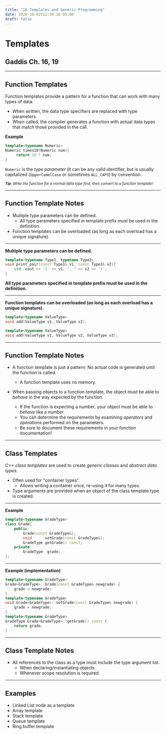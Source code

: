 ```yaml
---
title: "16 Templates and Generic Programming"
date: 2020-10-02T12:30:16-05:00
draft: false
---
```


# Templates

## Gaddis Ch. 16, 19

---

## Function Templates

Function templates provide a pattern for a function that can work with many types of data.

* When written, the data type specifiers are replaced with type parameters.
* When called, the compiler generates a function with actual data types that match those provided in the call.

**Example**

```cpp
template<typename Numeric>
Numeric times10(Numeric num){
     return 10 * num;
}
```

`Numeric` is the _type parameter_ (it can be any valid identifier, but is usually capitalized (`UpperCamelCase` or sometimes `ALL_CAPS`) by convention.

<small><i><b>Tip</b>:  Write the function for a normal data type first, then convert to a function template!</i></small>

---

## Function Template Notes

* Multiple type parameters can be defined.
    - All type parameters specified in template prefix must be used in the definition.
* Function templates can be overloaded (as long as each overload has a unique signature).

---

**Multiple type parameters can be defined.**

```cpp
template<typename Type1, typename Type2>
void print_pair(const Type1& v1, const Type2& v2){
    std::cout << '(' << v1, ", " << v2 << ')';
}
```

**All type parameters specified in template prefix must be used in the definition.**

---

**Function templates can be overloaded (as long as each overload has a unique signature).**

```cpp
template<typename ValueType>
void add(ValueType v1, ValueType v2);

template<typename ValueType>
void add(ValueType v1, ValueType v2, ValueType v3);
```

---

## Function Template Notes

* A function template is just a pattern:  No actual code is generated until the function is called.
    - A function template uses no memory.

* When passing objects to a function template, the object must be able to _behave_ in the way expected by the function.
    - If the function is expecting a number, your object must be able to _behave_ like a number.
    - You can determine the requirements by examining _operators_ and _operations_ performed on the parameters.
    - Be sure to document these requirements in your function documentation!

---

## Class Templates

C++ _class templates_ are used to create _generic classes_ and _abstract data types_.

* Often used for "container types".
    - Allows writing a container once, re-using it for many types.
* Type arguments are provided when an object of the class template type is created.

---

**Example**
```cpp
template<typename GradeType>
class Grade{
    public:
        Grade(const GradeType&);
        void      setGrade(const GradeType&);
        GradeType getGrade() const;
    private:
        GradeType  grade;
};
```

---

**Example (implementation)**
```cpp
template<typename GradeType>
Grade<GradeType>::Grade(const GradeType& newgrade) {
    grade = newgrade;
}
template<typename GradeType>
void Grade<GradeType>::setGrade(const GradeType& newgrade) {
    grade = newgrade;
}
template<typename GradeType>
GradeType Grade<GradeType>::getGrade() const {
    return grade;
}
```


---

## Class Template Notes

* All references to the class as a type must include the type argument list.
    - When declaring/instantiating objects
    - Whenever scope resolution is required.

---

## Examples

* Linked List node as a template
* Array template
* Stack template
* Queue template
* Ring buffer template

